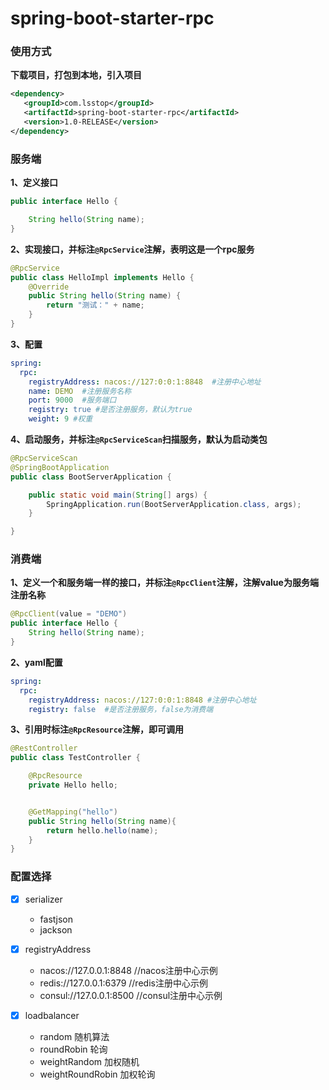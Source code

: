 # spring-boot-starter-rpc

### 使用方式

**下载项目，打包到本地，引入项目**

```xml
<dependency>
   <groupId>com.lsstop</groupId>
   <artifactId>spring-boot-starter-rpc</artifactId>
   <version>1.0-RELEASE</version>
</dependency>
```

### 服务端

**1、定义接口**

```java
public interface Hello {

    String hello(String name);
}
```

**2、实现接口，并标注`@RpcService`注解，表明这是一个rpc服务**

```java
@RpcService
public class HelloImpl implements Hello {
    @Override
    public String hello(String name) {
        return "测试：" + name;
    }
}
```

**3、配置**

```yaml
spring:
  rpc:
    registryAddress: nacos://127:0:0:1:8848  #注册中心地址
    name: DEMO  #注册服务名称
    port: 9000  #服务端口
    registry: true #是否注册服务，默认为true
    weight: 9 #权重
```

**4、启动服务，并标注`@RpcServiceScan`扫描服务，默认为启动类包**

```java
@RpcServiceScan
@SpringBootApplication
public class BootServerApplication {

    public static void main(String[] args) {
        SpringApplication.run(BootServerApplication.class, args);
    }

}
```

### 消费端

**1、定义一个和服务端一样的接口，并标注`@RpcClient`注解，注解value为服务端注册名称**

```java
@RpcClient(value = "DEMO")
public interface Hello {
    String hello(String name);
}
```

**2、yaml配置**

```yaml
spring:
  rpc:
    registryAddress: nacos://127:0:0:1:8848 #注册中心地址
    registry: false  #是否注册服务，false为消费端
```

**3、引用时标注`@RpcResource`注解，即可调用**

```java
@RestController
public class TestController {

    @RpcResource
    private Hello hello;


    @GetMapping("hello")
    public String hello(String name){
        return hello.hello(name);
    }
}
```

### 配置选择

- [x] serializer
  - fastjson
  - jackson

- [x] registryAddress
  - nacos://127.0.0.1:8848            //nacos注册中心示例
  - redis://127.0.0.1:6379             //redis注册中心示例
  - consul://127.0.0.1:8500          //consul注册中心示例

- [x] loadbalancer
  - random                               随机算法
  - roundRobin                        轮询
  - weightRandom                  加权随机
  - weightRoundRobin           加权轮询

